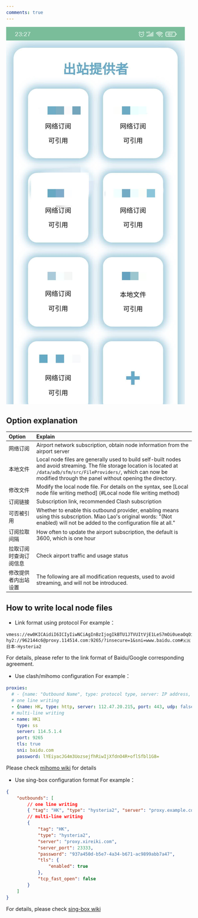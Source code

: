 ```yaml
---
comments: true
---
```

![](../../assets/20231007232750279.jpg)

## Option explanation

| Option | Explain |
| :---- | :---- |
| 网络订阅 | Airport network subscription, obtain node information from the airport server |
| 本地文件 | Local node files are generally used to build self-built nodes and avoid streaming. The file storage location is located at `/data/adb/sfm/src/FileProviders/`, which can now be modified through the panel without opening the directory. |
| 修改文件 | Modify the local node file. For details on the syntax, see [Local node file writing method] (#Local node file writing method) |
| 订阅链接 | Subscription link, recommended Clash subscription |
| 可否被引用 | Whether to enable this outbound provider, enabling means using this subscription. Miao Lao's original words: "(Not enabled) will not be added to the configuration file at all." |
| 订阅拉取间隔 | How often to update the airport subscription, the default is 3600, which is one hour |
| 拉取订阅时查询订阅信息 | Check airport traffic and usage status |
| 修改提供者内出站设置 | The following are all modification requests, used to avoid streaming, and will not be introduced. |

## How to write local node files
  - Link format using protocol
For example：
```
vmess://ew0KICAidiI6ICIyIiwNCiAgInBzIjogIkBTU1JTVUItVjE1LeS7mOi0ueaOqOiNkDpzdW8ueXQvc3Nyc3ViIiwNCiAgImFkZCI6ICJqcDQuYWY0OWM0ZTRjMmVmLnNhbmZlbjAwNC5tZSIsDQogICJwb3J0IjogIjQ0MyIsDQogICJpZCI6ICJjNDg2OGI4YS0xZjVjLTQ1MzYtYjE5MS1kNTQyOWMyZTE0YjciLA0KICAiYWlkIjogIjAiLA0KICAic2N5IjogImF1dG8iLA0KICAibmV0IjogInRjcCIsDQogICJ0eXBlIjogIm5vbmUiLA0KICAiaG9zdCI6ICJqcDQuYWY0OWM0ZTRjMmVmLnNhbmZlbjAwNC5tZSIsDQogICJwYXRoIjogIiIsDQogICJ0bHMiOiAidGxzIiwNCiAgInNuaSI6ICIiLA0KICAiYWxwbiI6ICIiDQp9
hy2://962144c6@proxy.114514.com:9265/?insecure=1&sni=www.baidu.com#🇰🇷日本-Hysteria2
```
For details, please refer to the link format of Baidu/Google corresponding agreement.

  - Use clash/mihomo configuration
For example：
```yaml
proxies:
  # - {name: "Outbound Name", type: protocol type, server: IP address, port: port, udp: Is it the underlying protocol of udp, tls: false, skip-cert-verify: Whether to skip certificate verification, headers: {Request header}}
  # one line writing
  - {name: HK, type: http, server: 112.47.20.215, port: 443, udp: false, tls: false, skip-cert-verify: false, headers: {}}
  # multi-line writing
  - name: HK1
    type: ss
    server: 114.5.1.4
    port: 9265
    tls: true
    sni: baidu.com
    password: lYEiyacJG4m3UozsejfhRiwIjXfdnO4R+oflSfbl1G8=
```
Please check [mihomo wiki](https://wiki.metacubex.one) for details

  - Use sing-box configuration format
For example：
```json
{
	"outbounds": [
		// one line writing
		{ "tag": "HK", "type": "hysteria2", "server": "proxy.example.com", "server_port": 23333, "password": "937a450d-b5e7-4a34-b671-ac9899abb7a47", "tls": { "enabled": true }, "tcp_fast_open": false },
		// multi-line writing
		{
			"tag": "HK",
			"type": "hysteria2",
			"server": "proxy.xireiki.com",
			"server_port": 23333,
			"password": "937a450d-b5e7-4a34-b671-ac9899abb7a47",
			"tls": {
				"enabled": true
			},
			"tcp_fast_open": false
		}
	]
}
```
For details, please check [sing-box wiki](https://sing-box.sagernet.org)
